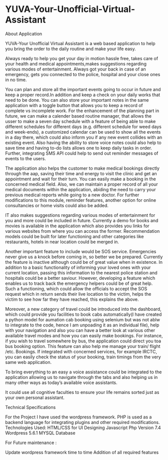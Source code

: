 # YUVA-Your-Unofficial-Virtual-Assistant

About Application

YUVA-Your Unofficial Virtual Assistant is a web based application to help you bring the order to the daily routine and make your life easy. 


Always ready to help you get your day in motion hassle free,  takes care of your health and medical appointments,makes suggestions regarding various modes of entertainment.
Always got your back in case of an emergency, gets you connected to the police, hospital and your close ones in no time.

 You can plan and store all the important events going to occur in future and keep a proper record.In addition and keep a check on your daily works that need to be done. You can also store your important notes in the same application with a toggle button that allows you to keep a record of complete vs incomplete work. For the enhancement of the planning part in future, we can make a calender based routine manager, that allows the usser to make a seven day schedule with a feature of being able to make different schedules for different days (e.g. different schedule for weed days and week-ends), a customized calendar can be used to show all the events in a day there, which could also inform you if any new event collides with an existing event. Also having the ability to store voice notes could also help to save time and having to-do lists allows one to keep daily tasks in order. Further, integrating SMS API could help to send out reminder messages of events to the users. 

The application also helps the customer to make medical bookings directly through the aap, saving their time and energy to visit the clinic and get an appointment and wait for their turn. You can easily make a booking in the concerned medical field. Also, we can maintain a proper record of all your medical documents within the application, abiding the need to carry your previous medical reports while going to a new doctor. For further modifications to this module, reminder features, another option for online consultancies or home visits could also be added.

IT also makes suggestions regarding various modes of entertainment for you and more could be included in future. Currently a demo for books and movies is available in the application which also provides you links for various websites from where you can access the former. Recommendation models could be built for later functioning and other categories like restaurants, hotels in near location could be merged in.

Another important feature to include would be SOS service. Emergencies never give us a knock before coming in, so better we be prepared. Currently the feature is inactive although could be of great value when in existence. In addition to a basic functionality of informing your loved ones with your current location, passing this information to the nearest police station and  hospitals could be a better saviour. However, developing a feature which enables us to track back the emergency helpers could be of great help. Such a functioning, which could allow the officials to accept the SOS request which in return sends their live location to the victim, helps the victim to see how far they have reached, this explains the above. 

Moreover, a new category of travel could be introduced into the dashboard, which could provide you facilities to book cabs automatically(I have created a python model for aumation cab booking using selenium but was not ablw to integrate to the code, hence I am unpoading it as an individual file),  help with your navigation and also you can have a better look at various other available travel modes and how you can easily make bookings. For instance, if you wish to travel somewhere by bus, the application could direct you toa bus booking option. This feature can also help me manage your train/ flight /etc. Bookings. If integrated with concerned services, for example IRCTC, you can easily check the status of your booking, train timings from the very same web application.  

To bring everything to an easy a voice assistance could be integrated to the application allowing us to navigate through the tabs and also helping us in many other ways as today’s available voice assistants.
 
It could use all cognitive faculties to ensure your life remains sorted just as your own personal assistant. 

Technical Specifications

For the Project  I have used the wordpress framework.
PHP is used as a backend language for integrating plugins and other required modifications. 
Technologies Used:
HTML/CSS for UI Designing
Javascript
Php Version 7.4 
Wordpress 5.6.1 
MYSQL Database 

For Future maintenance :

Update wordpress framework time to time
Addition of all required features
